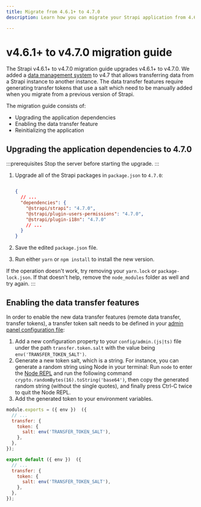 ```yaml
---
title: Migrate from 4.6.1+ to 4.7.0
description: Learn how you can migrate your Strapi application from 4.6.1+ to 4.7.0.

---
```





# v4.6.1+ to v4.7.0 migration guide

The Strapi v4.6.1+ to v4.7.0 migration guide upgrades v4.6.1+ to v4.7.0. We added a [data management system](/dev-docs/data-management) to v4.7 that allows transferring data from a Strapi instance to another instance. The data transfer features require generating transfer tokens that use a salt which need to be manually added when you migrate from a previous version of Strapi.

The migration guide consists of:

- Upgrading the application dependencies
- Enabling the data transfer feature
- Reinitializing the application

## Upgrading the application dependencies to 4.7.0

:::prerequisites
Stop the server before starting the upgrade.
:::

1. Upgrade all of the Strapi packages in `package.json` to `4.7.0`:

   ```json title="package.json"

   {
     // ...
     "dependencies": {
       "@strapi/strapi": "4.7.0",
       "@strapi/plugin-users-permissions": "4.7.0",
       "@strapi/plugin-i18n": "4.7.0"
       // ...
     }
   }
   ```

2. Save the edited `package.json` file.

3. Run either `yarn` or `npm install` to install the new version.


If the operation doesn't work, try removing your `yarn.lock` or `package-lock.json`. If that doesn't help, remove the `node_modules` folder as well and try again.
:::

## Enabling the data transfer features

In order to enable the new data transfer features (remote data transfer, transfer tokens), a transfer token salt needs to be defined in your [admin panel configuration file](/dev-docs/configurations/admin-panel):

1. Add a new configuration property to your `config/admin.(js|ts)` file under the path `transfer.token.salt` with the value being `env('TRANSFER_TOKEN_SALT')`.
2. Generate a new token salt, which is a string. For instance, you can generate a random string using Node in your terminal: Run `node` to enter the [Node REPL](https://nodejs.dev/en/learn/how-to-use-the-nodejs-repl/) and run the following command `crypto.randomBytes(16).toString('base64')`, then copy the generated random string (without the single quotes), and finally press Ctrl-C twice to quit the Node REPL.
3. Add the generated token to your environment variables.





```jsx title="/config/admin.js"
module.exports = ({ env })  ({
  // ...
  transfer: {
    token: {
      salt: env('TRANSFER_TOKEN_SALT'),
    },
  },
});
```





```jsx title="/config/admin.js"
export default ({ env })  ({
  // ...
  transfer: {
    token: {
      salt: env('TRANSFER_TOKEN_SALT'),
    },
  },
});

```






